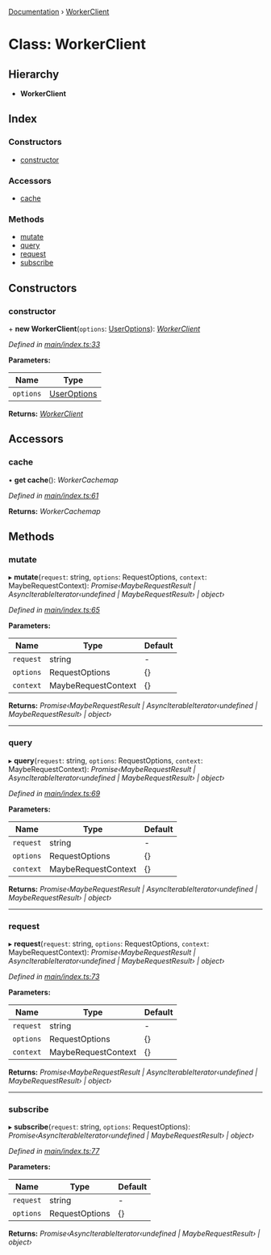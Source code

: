 [Documentation](../README.md) › [WorkerClient](workerclient.md)

# Class: WorkerClient

## Hierarchy

* **WorkerClient**

## Index

### Constructors

* [constructor](workerclient.md#constructor)

### Accessors

* [cache](workerclient.md#cache)

### Methods

* [mutate](workerclient.md#mutate)
* [query](workerclient.md#query)
* [request](workerclient.md#request)
* [subscribe](workerclient.md#subscribe)

## Constructors

###  constructor

\+ **new WorkerClient**(`options`: [UserOptions](../interfaces/useroptions.md)): *[WorkerClient](workerclient.md)*

*Defined in [main/index.ts:33](https://github.com/badbatch/graphql-box/blob/1c5407ab/packages/worker-client/src/main/index.ts#L33)*

**Parameters:**

Name | Type |
------ | ------ |
`options` | [UserOptions](../interfaces/useroptions.md) |

**Returns:** *[WorkerClient](workerclient.md)*

## Accessors

###  cache

• **get cache**(): *WorkerCachemap*

*Defined in [main/index.ts:61](https://github.com/badbatch/graphql-box/blob/1c5407ab/packages/worker-client/src/main/index.ts#L61)*

**Returns:** *WorkerCachemap*

## Methods

###  mutate

▸ **mutate**(`request`: string, `options`: RequestOptions, `context`: MaybeRequestContext): *Promise‹MaybeRequestResult | AsyncIterableIterator‹undefined | MaybeRequestResult› | object›*

*Defined in [main/index.ts:65](https://github.com/badbatch/graphql-box/blob/1c5407ab/packages/worker-client/src/main/index.ts#L65)*

**Parameters:**

Name | Type | Default |
------ | ------ | ------ |
`request` | string | - |
`options` | RequestOptions | {} |
`context` | MaybeRequestContext | {} |

**Returns:** *Promise‹MaybeRequestResult | AsyncIterableIterator‹undefined | MaybeRequestResult› | object›*

___

###  query

▸ **query**(`request`: string, `options`: RequestOptions, `context`: MaybeRequestContext): *Promise‹MaybeRequestResult | AsyncIterableIterator‹undefined | MaybeRequestResult› | object›*

*Defined in [main/index.ts:69](https://github.com/badbatch/graphql-box/blob/1c5407ab/packages/worker-client/src/main/index.ts#L69)*

**Parameters:**

Name | Type | Default |
------ | ------ | ------ |
`request` | string | - |
`options` | RequestOptions | {} |
`context` | MaybeRequestContext | {} |

**Returns:** *Promise‹MaybeRequestResult | AsyncIterableIterator‹undefined | MaybeRequestResult› | object›*

___

###  request

▸ **request**(`request`: string, `options`: RequestOptions, `context`: MaybeRequestContext): *Promise‹MaybeRequestResult | AsyncIterableIterator‹undefined | MaybeRequestResult› | object›*

*Defined in [main/index.ts:73](https://github.com/badbatch/graphql-box/blob/1c5407ab/packages/worker-client/src/main/index.ts#L73)*

**Parameters:**

Name | Type | Default |
------ | ------ | ------ |
`request` | string | - |
`options` | RequestOptions | {} |
`context` | MaybeRequestContext | {} |

**Returns:** *Promise‹MaybeRequestResult | AsyncIterableIterator‹undefined | MaybeRequestResult› | object›*

___

###  subscribe

▸ **subscribe**(`request`: string, `options`: RequestOptions): *Promise‹AsyncIterableIterator‹undefined | MaybeRequestResult› | object›*

*Defined in [main/index.ts:77](https://github.com/badbatch/graphql-box/blob/1c5407ab/packages/worker-client/src/main/index.ts#L77)*

**Parameters:**

Name | Type | Default |
------ | ------ | ------ |
`request` | string | - |
`options` | RequestOptions | {} |

**Returns:** *Promise‹AsyncIterableIterator‹undefined | MaybeRequestResult› | object›*
